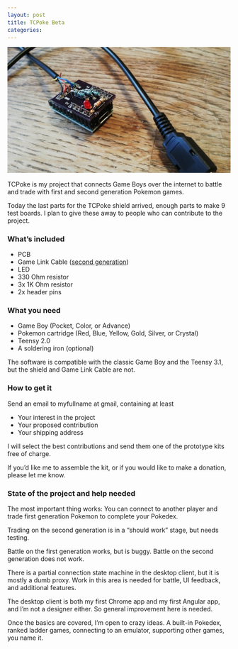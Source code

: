 ```yaml
---
layout: post
title: TCPoke Beta
categories:
---
```


![TCPoke shield](/images/IMG_20150327_182633.jpg)

TCPoke is my project that connects Game Boys over the internet to battle and trade with first and second generation Pokemon games.

Today the last parts for the TCPoke shield arrived, enough parts to make 9 test boards. I plan to give these away to people who can contribute to the project.

### What’s included

* PCB
* Game Link Cable ([second generation](http://en.wikipedia.org/wiki/Game_Link_Cable#Second_generation))
* LED
* 330 Ohm resistor
* 3x 1K Ohm resistor
* 2x header pins

### What you need

* Game Boy (Pocket, Color, or Advance)
* Pokemon cartridge (Red, Blue, Yellow, Gold, Silver, or Crystal)
* Teensy 2.0
* A soldering iron (optional)

The software is compatible with the classic Game Boy and the Teensy 3.1, but the shield and Game Link Cable are not.

### How to get it

Send an email to myfullname at gmail, containing at least

* Your interest in the project
* Your proposed contribution
* Your shipping address

I will select the best contributions and send them one of the prototype kits free of charge.

If you’d like me to assemble the kit, or if you would like to make a donation, please let me know.

### State of the project and help needed

The most important thing works: You can connect to another player and trade first generation Pokemon to complete your Pokedex.

Trading on the second generation is in a “should work” stage, but needs testing.

Battle on the first generation works, but is buggy. Battle on the second generation does not work.

There is a partial connection state machine in the desktop client, but it is mostly a dumb proxy. Work in this area is needed for battle, UI feedback, and additional features.

The desktop client is both my first Chrome app and my first Angular app, and I’m not a designer either. So general improvement here is needed.

Once the basics are covered, I’m open to crazy ideas. A built-in Pokedex, ranked ladder games, connecting to an emulator, supporting other games, you name it.
